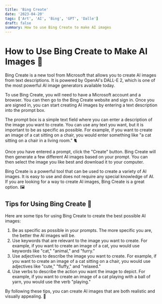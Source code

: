 ```yaml
---
title: 'Bing Create'
date: '2023-04-20'
tags: ['Art', 'AI', 'Bing', 'GPT', 'Dalle']
draft: false
summary: How to use Bing Create to make AI images
---
```



# How to Use Bing Create to Make AI Images 🎨

Bing Create is a new tool from Microsoft that allows you to create AI images from text descriptions. It is powered by OpenAI's DALL-E 2, which is one of the most powerful AI image generators available today.

To use Bing Create, you will need to have a Microsoft account and a browser. You can then go to the Bing Create website and sign in. Once you are signed in, you can start creating AI images by entering a text description into the prompt box.

The prompt box is a simple text field where you can enter a description of the image you want to create. You can use any text you want, but it is important to be as specific as possible. For example, if you want to create an image of a cat sitting on a chair, you would enter something like "a cat sitting on a chair in a living room." 🐈

Once you have entered a prompt, click the "Create" button. Bing Create will then generate a few different AI images based on your prompt. You can then select the image you like best and download it to your computer.

Bing Create is a powerful tool that can be used to create a variety of AI images. It is easy to use and does not require any special knowledge of AI. If you are looking for a way to create AI images, Bing Create is a great option. 🖼️

## Tips for Using Bing Create 📝

Here are some tips for using Bing Create to create the best possible AI images:

1. Be as specific as possible in your prompts. The more specific you are, the better the AI images will be.
2. Use keywords that are relevant to the image you want to create. For example, if you want to create an image of a cat, you would use keywords like "cat," "animal," and "furry."
3. Use adjectives to describe the image you want to create. For example, if you want to create an image of a cat sitting on a chair, you would use adjectives like "cute," "fluffy," and "relaxed."
4. Use verbs to describe the action you want the image to depict. For example, if you want to create an image of a cat playing with a ball of yarn, you would use the verb "playing."

By following these tips, you can create AI images that are both realistic and visually appealing. 🌟
